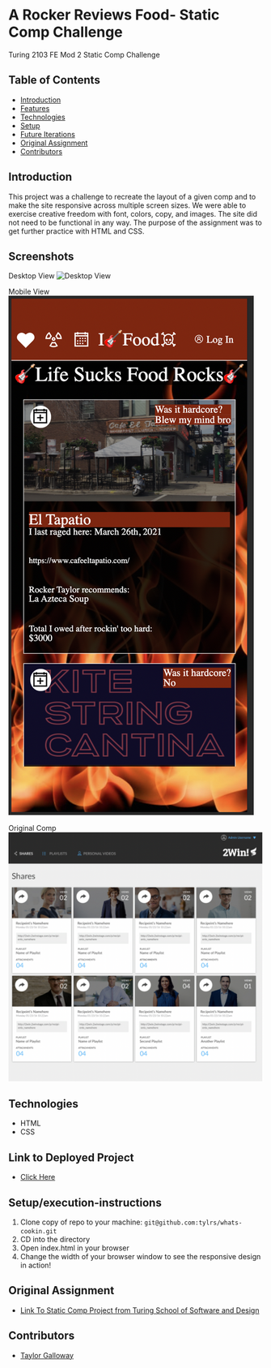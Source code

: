 # A Rocker Reviews Food- Static Comp Challenge

Turing 2103 FE Mod 2 Static Comp Challenge

## Table of Contents

- [Introduction](#introduction)
- [Features](#Screenshots)
- [Technologies](#Technologies)
- [Setup](#Setup/execution-Instructions)
- [Future Iterations](#Future)
- [Original Assignment](#Original)
- [Contributors](#Contributors)

## Introduction

This project was a challenge to recreate the layout of a given comp and to make the site responsive across multiple screen sizes. We were able to exercise creative freedom with font, colors, copy, and images. The site did not need to be functional in any way. The purpose of the assignment was to get further practice with HTML and CSS.

## Screenshots
Desktop View
![Desktop View](./assets/desktop-view.png)

Mobile View
![Mobile View](./assets/mobile-view.png)

Original Comp
![Original Comp](./assets/original-comp.png)

## Technologies
- HTML
- CSS

## Link to Deployed Project
- [Click Here]()

## Setup/execution-instructions

1. Clone copy of repo to your machine: `git@github.com:tylrs/whats-cookin.git`
2. CD into the directory
3. Open index.html in your browser
4. Change the width of your browser window to see the responsive design in action!

## Original Assignment

- [Link To Static Comp Project from Turing School of Software and Design](https://frontend.turing.edu/projects/module-1/m1-static-comp)

## Contributors

- [Taylor Galloway](https://github.com/tylrs)
